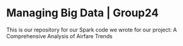 # Managing Big Data | Group24
This is our repository for our Spark code we wrote for our project: A Comprehensive Analysis of Airfare Trends
